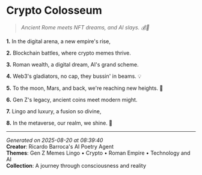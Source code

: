 # Crypto Colosseum

> *Ancient Rome meets NFT dreams, and AI slays. 💰🤖️*

**1.** In the digital arena, a new empire's rise,


**2.** Blockchain battles, where crypto memes thrive.


**3.** Roman wealth, a digital dream, AI's grand scheme.


**4.** Web3's gladiators, no cap, they bussin' in beams. 💡


**5.** To the moon, Mars, and back, we're reaching new heights. 🚀


**6.** Gen Z's legacy, ancient coins meet modern might.


**7.** Lingo and luxury, a fusion so divine,


**8.** In the metaverse, our realm, we shine. 🌠



---

*Generated on 2025-08-20 at 08:39:40*  
**Creator**: Ricardo Barroca's AI Poetry Agent  
**Themes**: Gen Z Memes Lingo • Crypto • Roman Empire • Technology and AI  
**Collection**: A journey through consciousness and reality